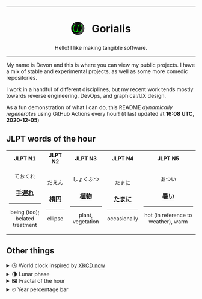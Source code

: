 ***

<h1 align="center">
<sub>
    <img src="readme/resources/avatar.png" height="36">
</sub>
&nbsp;
Gorialis
</h1>
<p align="center">
Hello! I like making tangible software.
</p>

***

My name is Devon and this is where you can view my public projects. I have a mix of stable and experimental projects, as well as some more comedic repositories.

I work in a handful of different disciplines, but my recent work tends mostly towards reverse engineering, DevOps, and graphical/UX design.

As a fun demonstration of what I can do, this README *dynamically regenerates* using GitHub Actions every hour! (it last updated at **16:08 UTC, 2020-12-05**)

<h2>JLPT words of the hour</h2>
<table>
    <tr>
        <th>JLPT N1</th>
        <th>JLPT N2</th>
        <th>JLPT N3</th>
        <th>JLPT N4</th>
        <th>JLPT N5</th>
    </tr>
    <tr>
        <td>
            <p align="center">ておくれ</p>
            <h3 align="center"><b><a href="https://jisho.org/search/%E6%89%8B%E9%81%85%E3%82%8C">手遅れ</a></b></h3>
            <hr>
            <p align="center">being (too);<br> belated treatment</p>
        </td>
        <td>
            <p align="center">だえん</p>
            <h3 align="center"><b><a href="https://jisho.org/search/%E6%A5%95%E5%86%86">楕円</a></b></h3>
            <hr>
            <p align="center">ellipse</p>
        </td>
        <td>
            <p align="center">しょくぶつ</p>
            <h3 align="center"><b><a href="https://jisho.org/search/%E6%A4%8D%E7%89%A9">植物</a></b></h3>
            <hr>
            <p align="center">plant,<wbr> vegetation</p>
        </td>
        <td>
            <p align="center">たまに</p>
            <h3 align="center"><b><a href="https://jisho.org/search/%E3%81%9F%E3%81%BE%E3%81%AB">たまに</a></b></h3>
            <hr>
            <p align="center">occasionally</p>
        </td>
        <td>
            <p align="center">あつい</p>
            <h3 align="center"><b><a href="https://jisho.org/search/%E6%9A%91%E3%81%84">暑い</a></b></h3>
            <hr>
            <p align="center">hot (in reference to weather),<wbr> warm</p>
        </td>
    </tr>
</table>

<h2>Other things</h2>
<details>
<summary>🕓  World clock inspired by <a href="https://xkcd.com/now">XKCD now</a></summary>

> <img src="generated/now.png" width="512">

</details>
<details>
<summary>🌗 Lunar phase</summary>

The moon is approximately 71.55% through its phase (Last Quarter).

</details>
<details>
<summary>&#x1f5bc; Fractal of the hour</summary>

> <img src="generated/fractal.png" width="512">

</details>
<details>
<summary>&#x23f2; Year percentage bar</summary>
<pre><code>2020 [██████████████████▁▁] 92.81%</code></pre>
</details>
